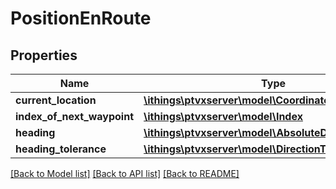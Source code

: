 # PositionEnRoute

## Properties
Name | Type | Description | Notes
------------ | ------------- | ------------- | -------------
**current_location** | [**\ithings\ptvxserver\model\Coordinate**](Coordinate.md) |  | 
**index_of_next_waypoint** | [**\ithings\ptvxserver\model\Index**](Index.md) |  | 
**heading** | [**\ithings\ptvxserver\model\AbsoluteDirectionInteger**](AbsoluteDirectionInteger.md) |  | [optional] 
**heading_tolerance** | [**\ithings\ptvxserver\model\DirectionToleranceInteger**](DirectionToleranceInteger.md) |  | [optional] 

[[Back to Model list]](../../README.md#documentation-for-models) [[Back to API list]](../../README.md#documentation-for-api-endpoints) [[Back to README]](../../README.md)

